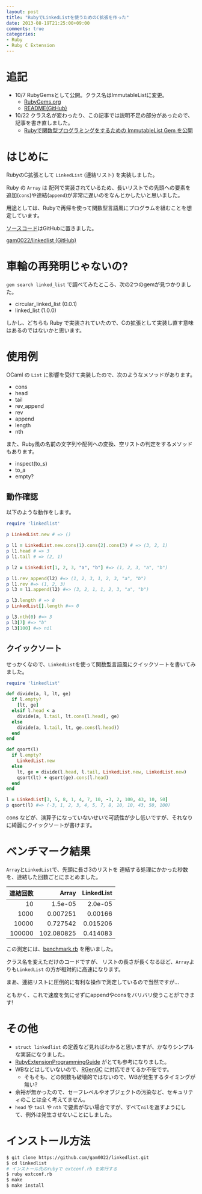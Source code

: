 ```yaml
---
layout: post
title: "RubyでLinkedListを使うためのC拡張を作った"
date: 2013-08-19T21:25:00+09:00
comments: true
categories: 
- Ruby
- Ruby C Extension
---
```


# 追記

* 10/7 RubyGemsとして公開。クラス名はImmutableListに変更。
  * [RubyGems.org](https://rubygems.org/gems/immutable_list)
  * [README(GitHub)](https://github.com/gam0022/immutable_list/blob/master/README.md)
* 10/22 クラス名が変わったり、この記事では説明不足の部分があったので、記事を書き直しました。
  * [Rubyで関数型プログラミングをするための ImmutableList Gem を公開](/blog/2013/10/22/immutable-list-gem/)

# はじめに

RubyのC拡張として `LinkedList` (連結リスト) を実装しました。

Ruby の `Array` は 配列で実装されているため、長いリストでの先頭への要素を追加(`cons`)や連結(`append`)が非常に遅いのをなんとかしたいと思いました。

用途としては、Rubyで再帰を使って関数型言語風にプログラムを組むことを想定しています。

[ソースコード](https://github.com/gam0022/linkedlist/blob/master/linkedlist.c)はGitHubに置きました。

[gam0022/linkedlist (GitHub)](https://github.com/gam0022/linkedlist)

# 車輪の再発明じゃないの?

`gem search linked_list` で調べてみたところ、次の2つのgemが見つかりました。

* circular_linked_list (0.0.1)
* linked_list (1.0.0)

しかし、どちらも Ruby で実装されていたので、Cの拡張として実装し直す意味はあるのではないかと思います。

# 使用例

OCaml の `List` に影響を受けて実装したので、次のようなメソッドがあります。

* cons
* head
* tail
* rev_append
* rev
* append
* length
* nth

また、Ruby風の名前の文字列や配列への変換、空リストの判定をするメソッドもあります。

* inspect(to_s)
* to_a
* empty?

## 動作確認

以下のような動作をします。

```ruby
require 'linkedlist'

p LinkedList.new # => ()

p l1 = LinkedList.new.cons(1).cons(2).cons(3) # => (3, 2, 1)
p l1.head # => 3
p l1.tail # => (2, 1)

p l2 = LinkedList[1, 2, 3, "a", "b"] #=> (1, 2, 3, "a", "b")

p l1.rev_append(l2) #=> (1, 2, 3, 1, 2, 3, "a", "b")
p l1.rev #=> (1, 2, 3)
p l3 = l1.append(l2) #=> (3, 2, 1, 1, 2, 3, "a", "b")

p l3.length # => 8
p LinkedList[].length #=> 0

p l3.nth(0) #=> 3
p l3[7] #=> "b"
p l3[100] #=> nil
```

## クイックソート

せっかくなので、`LinkedList`を使って関数型言語風にクイックソートを書いてみました。

```ruby qsort_sample.rb
require 'linkedlist'

def divide(a, l, lt, ge)
  if l.empty?
    [lt, ge]
  elsif l.head < a
    divide(a, l.tail, lt.cons(l.head), ge)
  else
    divide(a, l.tail, lt, ge.cons(l.head))
  end
end

def qsort(l)
  if l.empty?
    LinkedList.new
  else 
    lt, ge = divide(l.head, l.tail, LinkedList.new, LinkedList.new)
    qsort(lt) + qsort(ge).cons(l.head)
  end
end

l = LinkedList[3, 5, 8, 1, 4, 7, 10, -3, 2, 100, 43, 10, 50]
p qsort(l) #=> (-3, 1, 2, 3, 4, 5, 7, 8, 10, 10, 43, 50, 100)
```

cons などが、演算子になっていないせいで可読性が少し低いですが、それなりに綺麗にクイックソートが書けます。

# ベンチマーク結果

`Array`と`LinkedList`で、先頭に長さ3のリストを 連結する処理にかかった秒数を、連結した回数ごとにまとめました。

| 連結回数 | Array | LinkedList |
|------:|------:|-----------:|
| 10 | 1.5e-05 | 2.0e-05 |
| 1000 | 0.007251 | 0.00166 |
| 10000 | 0.727542 | 0.015206 |
| 100000 | 102.080825 | 0.414083 |

この測定には、[benchmark.rb](https://github.com/gam0022/linkedlist/blob/master/benchmark.rb) を用いました。

クラス名を変えただけのコードですが、
リストの長さが長くなるほど、`Array`よりも`LinkedList` の方が相対的に高速になります。

まあ、連結リストに圧倒的に有利な操作で測定しているので当然ですが...

ともかく、これで速度を気にせずにappendやconsをバリバリ使うことができます!

# その他

* `struct linkedlist` の定義など見ればわかると思いますが、かなりシンプルな実装になりました。
* [RubyExtensionProgrammingGuide](http://www.loveruby.net/w/RubyExtensionProgrammingGuide.html) がとても参考になりました。
* WBなどはしていないので、[RGenGC](http://www.atdot.net/~ko1/activities/RubyKaigi2013-ko1.pdf) に対応できてるか不安です。
  * そもそも、どの関数も破壊的ではないので、WBが発生するタイミングが無い?
* 余裕が無かったので、セーフレベルやオブジェクトの汚染など、セキュリティのことは全く考えてません。
* `head` や `tail` や `nth` で要素がない場合ですが、すべて`nil`を返すようにして、例外は発生させないことにしました。

# インストール方法

```bash
$ git clone https://github.com/gam0022/linkedlist.git
$ cd linkedlist
# インストール先のrubyで extconf.rb を実行する
$ ruby extconf.rb
$ make
$ make install
```
